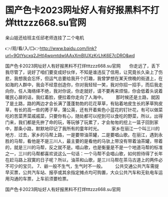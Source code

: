 # 国产色卡2023网址好人有好报黑料不打烊tttzzz668.su官网
亲山娃还给班主任邱老师连挂了二个电机

👉/观/看/入/口👉http://www.baidu.com/link?url=9GtYscxq2JHtl4wpmtdwIAAxXmBlUXzKrLhK6E7cDRO&wd

国产色卡2023网址好人有好报黑料不打烊tttzzz668.su官网　　你走远了，丢下我尽管了，说好了咱们要变成好伙伴，不知是谁违反了信用，让究竟长久染上了伤悲，我想我会忘怀，但运气总要给我开个打趣，我曾梦想在某天傍晚的街道上，在如海的人群中，我会不经意创造你，你对我轻轻一笑，我对你招一招手，而后我走向你，任人海络绎不绝，我对你说，你走就好，请不要再来烦恼，你会低着头说着暖民心扉的话，我红着脸，便拉着你走向了人海中。
　　那时候还是土路，就因了是土路，路的两边才会长满了蓬蓬勃勃的花花草草，有贴着地皮生长的茅草狗皮草，有长的高一些的莠子草，蒲公英，还有开着紫色小蓝花的钉针花，有可以做菜吃的苦菜荠菜戚戚菜，只要你有心，随处都可以挖到可以食吃的野菜，所以，出得门来，我们都是先拚了命的玩，等玩够了玩累了，才会匆匆的挖上一篮子回到家中，那条小路，默默地印记了我所有的童年时光。
　　家乡在丽江一个叫三川的地方．过去，家乡的马帮上路，一是要带油茶罐，二是要唱山歌。在丽江，遇到永胜的马帮，看他是不是三川人，最主要的是看他的马驮上带没有带着油茶罐，带着的，就是三川的马帮，反之就不是。唱山歌，也是衡量是不是一个地道马帮的标准之一，三川的马帮都喜欢说这么一句话：一个马帮不会唱山歌，如何担待得了长年在赶马路上寂寞的日子呢？所以，油茶和山歌，是三川马帮在茶马古道上的两件必不可少的宝贝。
	7、爺一般不生气，生气时不一般。
　　公共交通公共汽车需提早买票，公共汽车站、报亭或其余指定摊点均可购置，大众公共汽车和无轨电车运用沟通的车票，上车前须要检票。

国产色卡2023网址好人有好报黑料不打烊tttzzz668.su官网
